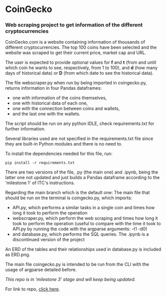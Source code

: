 # CoinGecko

### Web scraping project to get information of the different cryptocurrencies

CoinGecko.com is a website containing information of thousands of different cryptocurrencies.
The top 100 coins have been selected and the website was scraped to get their current price, market cap and URL.

The user is expected to provide optional values for **f** and **t** (from and until which coin he wants to see, 
respectively, from 1 to 100), and **d** (how many days of historical data) or **D** (from which date to see the 
historical data).

The file webscraper.py when run by being imported in coingecko.py, returns information in four Pandas dataframes:
- one with information of the coins themselves,
- one with historical data of each one, 
- one with the connection between coins and wallets,
- and the last one with the wallets.

The script should be run on any python IDLE, check requirements.txt for further information.

Several libraries used are not specified in the requirements.txt file since they are built-in Python modules and there is 
no need to.

To install the dependencies needed for this file, run:

```
pip install -r requirements.txt
```

There are two versions of the file, .py (the main one) and .ipynb, being the latter one not updated and just builds a 
Pandas dataframe according to the 'milestone 1' of ITC's instructions.

Regarding the main branch which is the default one:
The main file that should be run on the terminal is coingecko.py, which imports:
- API.py, which performs a similar tasks in a single coin and times how long it took to perform the operation
- webscraper.py, which perform the web scraping and times how long it took to perform the operation (useful to compare 
with the time it took to API.py by running the code with the argparse arguments: -t1 -d0)
- and database.py, which performs the SQL queries.
The .ipynb is a discontinued version of the project

An ERD of the tables and their relationships used in database.py is included as ERD.png.

The main file coingecko.py is intended to be run from the CLI with the usage of argparse detailed before.

*This repo is in 'milestone 3' stage and will keep being updated.*

For link to repo, [click here](https://github.com/hmatzner/CoinGecko).

 
